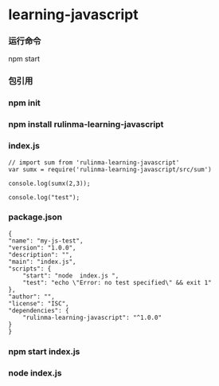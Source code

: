 # learning-javascript

### 运行命令
npm start

### 包引用
### npm init

### npm install rulinma-learning-javascript

### index.js
    // import sum from 'rulinma-learning-javascript'
    var sumx = require('rulinma-learning-javascript/src/sum')

    console.log(sumx(2,3));

    console.log("test");

### package.json
    {
    "name": "my-js-test",
    "version": "1.0.0",
    "description": "",
    "main": "index.js",
    "scripts": {
        "start": "node  index.js ",
        "test": "echo \"Error: no test specified\" && exit 1"
    },
    "author": "",
    "license": "ISC",
    "dependencies": {
        "rulinma-learning-javascript": "^1.0.0"
    }
    }

### npm start index.js
### node index.js